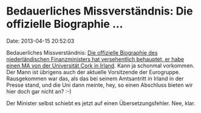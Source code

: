 Bedauerliches Missverständnis: Die offizielle Biographie \...
=============================================================

Date: 2013-04-15 20:52:03

Bedauerliches Missverständnis: [Die offizielle Biographie des
niederländischen Finanzministers hat versehentlich behauptet, er habe
einen MA von der Universität Cork in
Irland](http://www.independent.ie/irish-news/dutch-finance-minister-amends-cork-university-degree-error-29195279.html).
Kann ja schonmal vorkommen. Der Mann ist übrigens auch der aktuelle
Vorsitzende der Eurogruppe. Rausgekommen war das, als das bei seinem
Amtsantritt in Irland in der Presse stand, und die Uni dann meinte, hey,
so einen Abschluss bieten wir hier doch gar nicht an? :-)

Der Minister selbst schiebt es jetzt auf einen Übersetzungsfehler. Nee,
klar.
